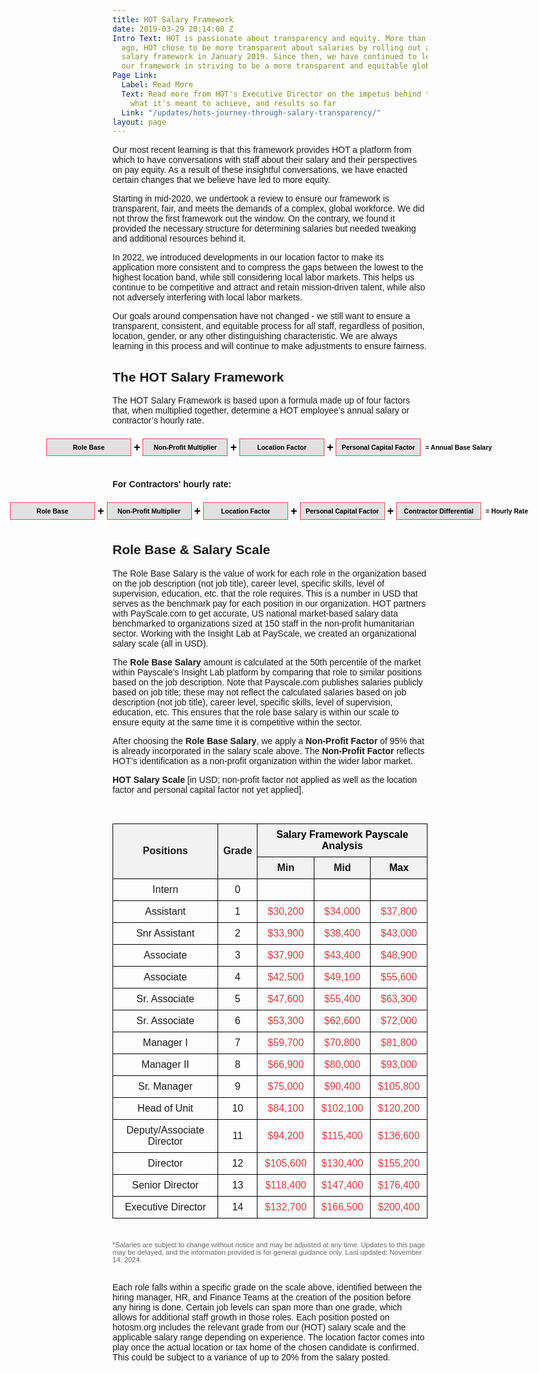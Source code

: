 ```yaml
---
title: HOT Salary Framework
date: 2019-03-29 20:14:00 Z
Intro Text: HOT is passionate about transparency and equity. More than three years
  ago, HOT chose to be more transparent about salaries by rolling out a published
  salary framework in January 2019. Since then, we have continued to learn and develop
  our framework in striving to be a more transparent and equitable global organization.
Page Link:
  Label: Read More
  Text: Read more from HOT's Executive Director on the impetus behind the framework,
    what it's meant to achieve, and results so far
  Link: "/updates/hots-journey-through-salary-transparency/"
layout: page
---
```


Our most recent learning is that this framework provides HOT a platform from which to have conversations with staff about their salary and their perspectives on pay equity. As a result of these insightful conversations, we have enacted certain changes that we believe have led to more equity.

Starting in mid-2020, we undertook a review to ensure our framework is transparent, fair, and meets the demands of a complex, global workforce. We did not throw the first framework out the window. On the contrary, we found it provided the necessary structure for determining salaries but needed tweaking and additional resources behind it.

In 2022, we introduced developments in our location factor to make its application more consistent and to compress the gaps between the lowest to the highest location band, while still considering local labor markets. This helps us continue to be competitive and attract and retain mission-driven talent, while also not adversely interfering with local labor markets.

Our goals around compensation have not changed - we still want to ensure a transparent, consistent, and equitable process for all staff, regardless of position, location, gender, or any other distinguishing characteristic. We are always learning in this process and will continue to make adjustments to ensure fairness.

## The HOT Salary Framework
The HOT Salary Framework is based upon a formula made up of four factors that, when multiplied together, determine a HOT employee’s annual salary or contractor’s hourly rate.



<html lang="en">
<head>
<meta charset="UTF-8">
<meta name="viewport" content="width=device-width, initial-scale=1.0">
<title>Annual Base Salary Calculator</title>
<style>
  .container3 {
    display: flex;
    align-items: center;
    /* background-color: #2b2b2b; */
    padding: 5px;
    color: #fff;
    justify-content: center;
    flex-wrap: wrap; /* Allow wrapping for smaller screens */
  }
  .box3 {
    border: 1px solid #d9534f;
    padding: 7px;
    margin: 2px;
    color: black;
    background-color: #e1e1e1;
    font-family: Arial, sans-serif;
    font-size: 0.75em;
    font-weight: bold;
    text-align: center;
    width: 120px; /* Fixed width for each box */
    flex-shrink: 0; /* Prevents shrinking */
  }
  .plus3 {
    color: #000000;
    font-size: 18px;
    font-weight: bold;
    margin: 0 2px;
    flex-shrink: 0; /* Prevents shrinking */
  }
  .equals3 {
    color: #000000;
    font-weight: bold;
    margin: 5px;
    font-size: 0.75em;
    flex-shrink: 0; /* Prevents shrinking */
  }
  /* Media Query for smaller screens */
  @media (max-width: 600px) {
    .container3 {
      flex-direction: column;
    }
    .box3, .equals3, .plus3 {
      width: 100%;
      text-align: center;
    }
  }
</style>
</head>
<body>

<div class="container3">
  <div class="box3">Role Base</div>
  <span class="plus3">+</span>
  <div class="box3">Non-Profit Multiplier</div>
  <span class="plus3">+</span>
  <div class="box3">Location Factor</div>
  <span class="plus3">+</span>
  <div class="box3">Personal Capital Factor</div>
  <span class="equals3">= Annual Base Salary</span>
</div>

</body>
</html>
<br>

**For Contractors' hourly rate:**


<html lang="en">
<head>
<meta charset="UTF-8">
<meta name="viewport" content="width=device-width, initial-scale=1.0">
<title>Hourly Rate Calculator</title>
<style>
  .container3 {
    display: flex;
    align-items: center;
    /* background-color: #2b2b2b; */
    padding: 5px;
    color: #fff;
    justify-content: center;
    flex-wrap: nowrap; 
  }
  .box3 {
    border: 1px solid #d9534f;
    padding: 7px;
    margin: 2px;
    color: black;
    background-color: #e1e1e1;
    font-family: Arial, sans-serif;
    font-size: 0.75em;
    font-weight: bold;
    text-align: center;
    width: 120px; 
    flex-shrink: 0; 
  }
  .plus3 {
    /* color: #fff; */
    font-size: 18px;
    font-weight: bold;
    margin: 0 2px;
    flex-shrink: 0; 
  }
  .equals3 {
    /* color: #fff; */
    font-weight: bold;
    margin: 5px;
    font-size: 0.75em;
    flex-shrink: 0; 
  }
  @media (max-width: 600px) {
    .container3 {
      flex-direction: column;
    }
    .box3, .equals3, .plus3 {
      width: 100%;
      text-align: center;
    }
  }
</style>
</head>
<body>

<div class="container3">
  <div class="box3">Role Base</div>
  <span class="plus3">+</span>
  <div class="box3">Non-Profit Multiplier</div>
  <span class="plus3">+</span>
  <div class="box3">Location Factor</div>
  <span class="plus3">+</span>
  <div class="box3">Personal Capital Factor</div>
  <span class="plus3">+</span>
  <div class="box3">Contractor Differential</div>
  <span class="equals3">= Hourly Rate</span>
</div>

</body>
</html>

## Role Base & Salary Scale
The Role Base Salary is the value of work for each role in the organization based on the job description (not job title), career level, specific skills, level of supervision, education, etc. that the role requires. This is a number in USD that serves as the benchmark pay for each position in our organization. HOT partners with PayScale.com to get accurate, US national market-based salary data benchmarked to organizations sized at 150 staff in the non-profit humanitarian sector. Working with the Insight Lab at PayScale, we created an organizational salary scale (all in USD).

The **Role Base Salary** amount is calculated at the 50th percentile of the market within Payscale’s Insight Lab platform by comparing that role to similar positions based on the job description. Note that Payscale.com publishes salaries publicly based on job title; these may not reflect the calculated salaries based on job description (not job title), career level, specific skills, level of supervision, education, etc. This ensures that the role base salary is within our scale to ensure equity at the same time it is competitive within the sector.

After choosing the **Role Base Salary**, we apply a **Non-Profit Factor** of 95% that is already incorporated in the salary scale above. The **Non-Profit Factor** reflects HOT’s identification as a non-profit organization within the wider labor market.


**HOT Salary Scale** [in USD; non-profit factor not applied as well as the location factor and personal capital factor not yet applied].
<br>
<br>
<html lang="en">
<head>
<meta charset="UTF-8">
<meta name="viewport" content="width=device-width, initial-scale=1.0">
<title>Salary Framework Payscale Analysis</title>
<style>
  body {
    font-family: Arial, sans-serif;
  }
  #unique-table-wrapper {
    overflow-x: auto; /* Allows horizontal scroll if table is wider than screen */
    margin-bottom: 20px; /* Optional: Adds space below the table */
  }
  #unique-table {
    width: 100%;
    border-collapse: collapse;
  }
  #unique-table th, #unique-table td {
    border: 1px solid #000;
    padding: 8px;
    text-align: center;
  }
  #unique-table th {
    background-color: #f2f2f2;
    font-weight: bold;
  }
  #unique-table th:nth-child(3), #unique-table th:nth-child(4), #unique-table th:nth-child(5) {
    color: #D73F3F;
  }
  #unique-table td:nth-child(3), #unique-table td:nth-child(4), #unique-table td:nth-child(5) {
    color: #D73F3F;
  }
  .header-row {
    background-color: #f2f2f2;
  }
</style>
</head>
<body>

<div id="unique-table-wrapper">
  <table id="unique-table">
    <tr class="header-row">
      <th rowspan="2">Positions</th>
      <th rowspan="2">Grade</th>
      <th colspan="3" style="color: black">Salary Framework Payscale Analysis</th>
    </tr>
    <tr class="header-row">
      <th>Min</th>
      <th>Mid</th>
      <th style="color: black">Max</th>
    </tr>
    <tr>
      <td>Intern</td>
      <td>0</td>
      <td></td>
      <td></td>
      <td></td>
    </tr>
    <tr>
      <td>Assistant</td>
      <td>1</td>
      <td>$30,200</td>
      <td>$34,000</td>
      <td>$37,800</td>
    </tr>
    <tr>
      <td>Snr Assistant</td>
      <td>2</td>
      <td>$33,900</td>
      <td>$38,400</td>
      <td>$43,000</td>
    </tr>
    <tr>
      <td>Associate</td>
      <td>3</td>
      <td>$37,900</td>
      <td>$43,400</td>
      <td>$48,900</td>
    </tr>
    <tr>
      <td>Associate</td>
      <td>4</td>
      <td>$42,500</td>
      <td>$49,100</td>
      <td>$55,600</td>
    </tr>
    <tr>
      <td>Sr. Associate</td>
      <td>5</td>
      <td>$47,600</td>
      <td>$55,400</td>
      <td>$63,300</td>
    </tr>
    <tr>
      <td>Sr. Associate</td>
      <td>6</td>
      <td>$53,300</td>
      <td>$62,600</td>
      <td>$72,000</td>
    </tr>
    <tr>
      <td>Manager I</td>
      <td>7</td>
      <td>$59,700</td>
      <td>$70,800</td>
      <td>$81,800</td>
    </tr>
    <tr>
      <td>Manager II</td>
      <td>8</td>
      <td>$66,900</td>
      <td>$80,000</td>
      <td>$93,000</td>
    </tr>
    <tr>
      <td>Sr. Manager</td>
      <td>9</td>
      <td>$75,000</td>
      <td>$90,400</td>
      <td>$105,800</td>
    </tr>
    <tr>
      <td>Head of Unit</td>
      <td>10</td>
      <td>$84,100</td>
      <td>$102,100</td>
      <td>$120,200</td>
    </tr>
    <tr>
      <td>Deputy/Associate Director</td>
      <td>11</td>
      <td>$94,200</td>
      <td>$115,400</td>
      <td>$136,600</td>
    </tr>
    <tr>
      <td>Director</td>
      <td>12</td>
      <td>$105,600</td>
      <td>$130,400</td>
      <td>$155,200</td>
    </tr>
    <tr>
      <td>Senior Director</td>
      <td>13</td>
      <td>$118,400</td>
      <td>$147,400</td>
      <td>$176,400</td>
    </tr>
    <tr>
      <td>Executive Director</td>
      <td>14</td>
      <td>$132,700</td>
      <td>$166,500</td>
      <td>$200,400</td>
    </tr>
  </table>
</div>
</body>
</html>
<small style="font-size: 0.8em; color: #666; margin-top: 10px;">*Salaries are subject to change without notice and may be adjusted at any time. Updates to this page may be delayed, and the information provided is for general guidance only. Last updated: November 14, 2024.</small>
<br>
<br>

Each role falls within a specific grade on the scale above, identified between the hiring manager, HR, and Finance Teams at the creation of the position before any hiring is done. Certain job levels can span more than one grade, which allows for additional staff growth in those roles. Each position posted on hotosm.org includes the relevant grade from our (HOT) salary scale and the applicable salary range depending on experience. The location factor comes into play once the actual location or tax home of the chosen candidate is confirmed. This could be subject to a variance of up to 20% from the salary posted. 